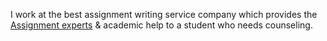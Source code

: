 I work at the best assignment writing service company which provides the [Assignment experts]( https://royalassignmenthelp.co.uk/) & academic help to a student who needs counseling.
